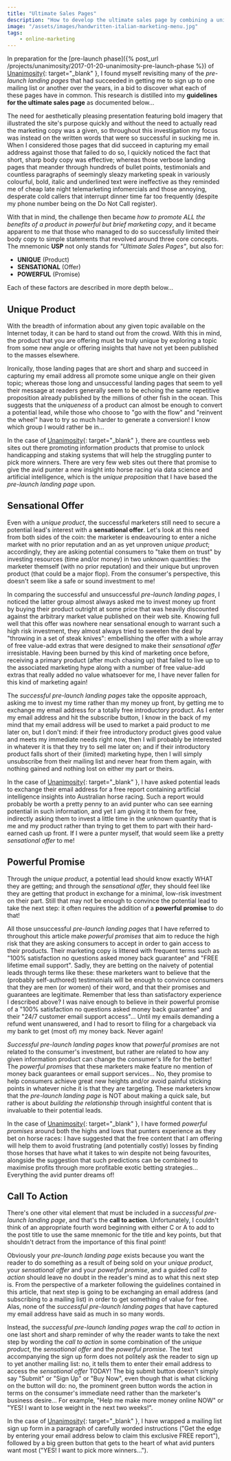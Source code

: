 ```yaml
---
title: "Ultimate Sales Pages"
description: "How to develop the ultimate sales page by combining a unique product, a sensational offer and a powerful promise"
image: "/assets/images/handwritten-italian-marketing-menu.jpg"
tags:
    - online-marketing
---
```


In preparation for the [pre-launch phase]({% post_url /projects/unanimosity/2017-01-20-unanimosity-pre-launch-phase %}) of [Unanimosity](https://unanimosity.github.io/){: target="_blank" }, I found myself revisiting many of the *pre-launch landing pages* that had succeeded in getting me to sign up to one mailing list or another over the years, in a bid to discover what each of these pages have in common. This research is distilled into my **guidelines for the ultimate sales page** as documented below...

The need for aesthetically pleasing presentation featuring bold imagery that illustrated the site's purpose quickly and without the need to actually read the marketing copy was a given, so throughout this investigation my focus was instead on the written words that were so successful in sucking me in. When I considered those pages that did succeed in capturing my email address against those that failed to do so, I quickly noticed the fact that short, sharp body copy was effective; whereas those verbose landing pages that meander through hundreds of bullet points, testimonials and countless paragraphs of seemingly sleazy marketing speak in variously colourful, bold, italic and underlined text were ineffective as they reminded me of cheap late night telemarketing infomercials and those annoying, desperate cold callers that interrupt dinner time far too frequently (despite my phone number being on the Do Not Call register).

With that in mind, the challenge then became *how to promote ALL the benefits of a product in powerful but brief marketing copy*, and it became apparent to me that those who managed to do so successfully limited their body copy to simple statements that revolved around three core concepts. The mnemonic **USP** not only stands for *"Ultimate Sales Pages"*, but also for:

- **UNIQUE** (Product)
- **SENSATIONAL** (Offer)
- **POWERFUL** (Promise)

Each of these factors are described in more depth below...

## Unique Product

With the breadth of information about any given topic available on the Internet today, it can be hard to stand out from the crowd. With this in mind, the product that you are offering must be truly unique by exploring a topic from some new angle or offering insights that have not yet been published to the masses elsewhere.

Ironically, those landing pages that are short and sharp and succeed in capturing my email address all promote some unique angle on their given topic; whereas those long and unsuccessful landing pages that seem to yell their message at readers generally seem to be echoing the same repetitive proposition already published by the millions of other fish in the ocean. This suggests that the *uniqueness* of a product can almost be enough to convert a potential lead, while those who choose to "go with the flow" and "reinvent the wheel" have to try so much harder to generate a conversion! I know which group I would rather be in...

In the case of [Unanimosity](https://unanimosity.github.io/){: target="_blank" }, there are countless web sites out there promoting information products that promise to unlock handicapping and staking systems that will help the struggling punter to pick more winners. There are very few web sites out there that promise to give the avid punter a new insight into horse racing via data science and artificial intelligence, which is the *unique proposition* that I have based the *pre-launch landing page* upon.

## Sensational Offer

Even with a *unique product*, the successful marketers still need to secure a potential lead's interest with a **sensational offer**. Let's look at this need from both sides of the coin: the marketer is endeavouring to enter a niche market with no prior reputation and an as yet unproven *unique product*; accordingly, they are asking potential consumers to "take them on trust" by investing resources (time and/or money) in two unknown quantities: the marketer themself (with no prior reputation) and their unique but unproven product (that could be a major flop). From the consumer's perspective, this doesn't seem like a safe or sound investment to me!

In comparing the successful and unsuccessful *pre-launch landing pages*, I noticed the latter group almost always asked me to invest money up front by buying their product outright at some price that was heavily discounted against the arbitrary market value published on their web site. Knowing full well that this offer was nowhere near sensational enough to warrant such a high risk investment, they almost always tried to sweeten the deal by "throwing in a set of steak knives": embellishing the offer with a whole array of free value-add extras that were designed to make their *sensational offer* irresistable. Having been burned by this kind of marketing once before, receiving a primary product (after much chasing up) that failed to live up to the associated marketing hype along with a number of free value-add extras that really added no value whatsoever for me, I have never fallen for this kind of marketing again!

The *successful pre-launch landing pages* take the opposite approach, asking me to invest my time rather than my money up front, by getting me to exchange my email address for a totally free introductory product. As I enter my email address and hit the subscribe button, I know in the back of my mind that my email address will be used to market a paid product to me later on, but I don't mind: if their free introductory product gives good value and meets my immediate needs right now, then I will probably be interested in whatever it is that they try to sell me later on; and if their introductory product falls short of their (limited) marketing hype, then I will simply unsubscribe from their mailing list and never hear from them again, with nothing gained and nothing lost on either my part or theirs.

In the case of [Unanimosity](https://unanimosity.github.io/){: target="_blank" }, I have asked potential leads to exchange their email address for a free report containing artificial intelligence insights into Australian horse racing. Such a report would probably be worth a pretty penny to an avid punter who can see earning potential in such information, and yet I am giving it to them for free, indirectly asking them to invest a little time in the unknown quantity that is me and my product rather than trying to get them to part with their hard-earned cash up front. If I were a punter myself, that would seem like a pretty *sensational offer* to me!

## Powerful Promise

Through the *unique product*, a potential lead should know exactly WHAT they are getting; and through the *sensational offer*, they should feel like they are getting that product in exchange for a minimal, low-risk investment on their part. Still that may not be enough to convince the potential lead to take the next step: it often requires the addition of a **powerful promise** to do that!

All those unsuccessful *pre-launch landing pages* that I have referred to throughout this article make *powerful promises* that aim to reduce the high risk that they are asking consumers to accept in order to gain access to their products. Their marketing copy is littered with frequent terms such as "100% satisfaction no questions asked money back guarantee" and "FREE lifetime email support". Sadly, they are betting on the naivety of potential leads through terms like these: these marketers want to believe that the (probably self-authored) testimonials will be enough to convince consumers that they are men (or women) of their word, and that their promises and guarantees are legitimate. Remember that less than satisfactory experience I described above? I was naive enough to believe in their powerful promise of a "100% satisfaction no questions asked money back guarantee" and their "24/7 customer email support access"... Until my emails demanding a refund went unanswered, and I had to resort to filing for a chargeback via my bank to get (most of) my money back. Never again!

*Successful pre-launch landing pages* know that *powerful promises* are not related to the consumer's investment, but rather are related to how any given information product can change the consumer's life for the better! The *powerful promises* that these marketers make feature no mention of money back guarantees or email support services... No, they promise to help consumers achieve great new heights and/or avoid painful sticking points in whatever niche it is that they are targeting. These marketers know that the *pre-launch landing page* is NOT about making a quick sale, but rather is about *building the relationship* through insightful content that is invaluable to their potential leads.

In the case of [Unanimosity](https://unanimosity.github.io/){: target="_blank" }, I have formed *powerful promises* around both the highs and lows that punters experience as they bet on horse races: I have suggested that the free content that I am offering will help them to avoid frustrating (and potentially costly) losses by finding those horses that have what it takes to win despite not being favourites, alongside the suggestion that such predictions can be combined to maximise profits through more profitable exotic betting strategies... Everything the avid punter dreams of!

## Call To Action

There's one other vital element that must be included in a *successful pre-launch landing page*, and that's the **call to action**. Unfortunately, I couldn't think of an appropriate fourth word beginning with either C or A to add to the post title to use the same mnemonic for the title and key points, but that shouldn't detract from the importance of this final point!

Obviously your *pre-launch landing page* exists because you want the reader to do something as a result of being sold on your *unique product*, your *sensational offer* and your *powerful promise*, and a guided *call to action* should leave no doubt in the reader's mind as to what this next step is. From the perspective of a marketer following the guidelines contained in this article, that next step is going to be exchanging an email address (and subscribing to a mailing list) in order to get something of value for free. Alas, none of the *successful pre-launch landing pages* that have captured my email address have said as much in so many words.

Instead, the *successful pre-launch landing pages* wrap the *call to action* in one last short and sharp reminder of why the reader wants to take the next step by wording the *call to action* in some combination of the *unique product*, the *sensational offer* and the *powerful promise*. The text accompanying the sign up form does not politely ask the reader to sign up to yet another mailing list: no, it tells them to enter their email address to access the *sensational offer* TODAY! The big submit button doesn't simply say "Submit" or "Sign Up" or "Buy Now", even though that is what clicking on the button will do: no, the prominent green button words the action in terms on the consumer's immediate need rather than the marketer's business desire... For example, "Help me make more money online NOW" or "YES! I want to lose weight in the next two weeks!".

In the case of [Unanimosity](https://unanimosity.github.io/){: target="_blank" }, I have wrapped a mailing list sign up form in a paragraph of carefully worded instructions ("Get the edge by entering your email address below to claim this exclusive FREE report"), followed by a big green button that gets to the heart of what avid punters want most ("YES! I want to pick more winners...").
